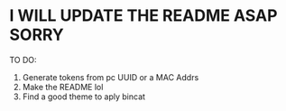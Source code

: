 # I WILL UPDATE THE README ASAP SORRY

TO DO:
1. Generate tokens from pc UUID or a MAC Addrs
2. Make the README lol
3. Find a good theme to aply bincat
